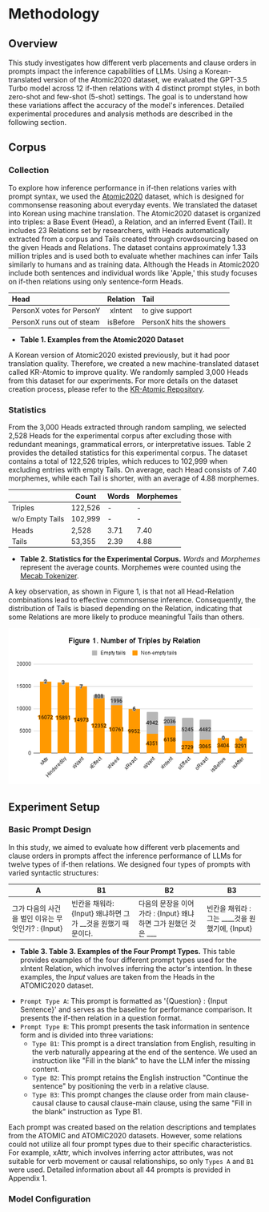 # Methodology

## Overview
This study investigates how different verb placements and clause orders in prompts impact the inference capabilities of LLMs. Using a Korean-translated version of the Atomic2020 dataset, we evaluated the GPT-3.5 Turbo model across 12 if-then relations with 4 distinct prompt styles, in both zero-shot and few-shot (5-shot) settings. The goal is to understand how these variations affect the accuracy of the model's inferences. Detailed experimental procedures and analysis methods are described in the following section.

## Corpus
### Collection
To explore how inference performance in if-then relations varies with prompt syntax, we used the [Atomic2020](https://github.com/allenai/comet-atomic-2020) dataset, which is designed for commonsense reasoning about everyday events. We translated the dataset into Korean using machine translation. The Atomic2020 dataset is organized into triples: a Base Event (Head), a Relation, and an inferred Event (Tail). It includes 23 Relations set by researchers, with Heads automatically extracted from a corpus and Tails created through crowdsourcing based on the given Heads and Relations. The dataset contains approximately 1.33 million triples and is used both to evaluate whether machines can infer Tails similarly to humans and as training data. Although the Heads in Atomic2020 include both sentences and individual words like 'Apple,' this study focuses on if-then relations using only sentence-form Heads.

|Head|Relation|Tail|
|:---|:---:|:---|
|PersonX votes for PersonY|xIntent|to give support|
|PersonX runs out of steam|isBefore|PersonX hits the showers|
+ **Table 1. Examples from the Atomic2020 Dataset**

A Korean version of Atomic2020 existed previously, but it had poor translation quality. Therefore, we created a new machine-translated dataset called KR-Atomic to improve quality. We randomly sampled 3,000 Heads from this dataset for our experiments. For more details on the dataset creation process, please refer to the [KR-Atomic Repository](https://github.com/koreankiwi99/KR-Atomic).

### Statistics
From the 3,000 Heads extracted through random sampling, we selected 2,528 Heads for the experimental corpus after excluding those with redundant meanings, grammatical errors, or interpretative issues. Table 2 provides the detailed statistics for this experimental corpus. The dataset contains a total of 122,526 triples, which reduces to 102,999 when excluding entries with empty Tails. On average, each Head consists of 7.40 morphemes, while each Tail is shorter, with an average of 4.88 morphemes.

||Count|Words|Morphemes|
|--|-----|-----|---------|
|Triples|122,526|-|-|
|w/o Empty Tails|102,999|-|-|
|Heads|2,528|3.71|7.40|
|Tails|53,355|2.39|4.88|
+ **Table 2. Statistics for the Experimental Corpus.** *Words* and *Morphemes* represent the average counts. Morphemes were counted using the [Mecab Tokenizer](https://github.com/Pusnow/mecab-ko-msvc).

A key observation, as shown in Figure 1, is that not all Head-Relation combinations lead to effective commonsense inference. Consequently, the distribution of Tails is biased depending on the Relation, indicating that some Relations are more likely to produce meaningful Tails than others.

![Figure 01](figure01.png)

## Experiment Setup
### Basic Prompt Design
In this study, we aimed to evaluate how different verb placements and clause orders in prompts affect the inference performance of LLMs for twelve types of if-then relations. We designed four types of prompts with varied syntactic structures:

|A|B1|B2|B3|
|--|-----|-----|---------|
|그가 다음의 사건을 벌인 이유는 무엇인가? : {Input}|빈칸을 채워라: {Input} 왜냐하면 그가 __것을 원했기 때문이다.|다음의 문장을 이어가라 : {Input} 왜냐하면 그가 원했던 것은 ___ |빈칸을 채워라 : 그는 ____것을 원했기에, {Input}|

+ **Table 3. Table 3. Examples of the Four Prompt Types.** This table provides examples of the four different prompt types used for the xIntent Relation, which involves inferring the actor's intention. In these examples, the *Input* values are taken from the Heads in the ATOMIC2020 dataset.

- `Prompt Type A`: This prompt is formatted as '{Question} : {Input Sentence}' and serves as the baseline for performance comparison. It presents the if-then relation in a question format.
- `Prompt Type B`: This prompt presents the task information in sentence form and is divided into three variations:
  - `Type B1`: This prompt is a direct translation from English, resulting in the verb naturally appearing at the end of the sentence. We used an instruction like "Fill in the blank" to have the LLM infer the missing content.
  - `Type B2`: This prompt retains the English instruction "Continue the sentence" by positioning the verb in a relative clause.
  - `Type B3`: This prompt changes the clause order from main clause-causal clause to causal clause-main clause, using the same "Fill in the blank" instruction as Type B1.

Each prompt was created based on the relation descriptions and templates from the ATOMIC and ATOMIC2020 datasets. However, some relations could not utilize all four prompt types due to their specific characteristics. For example, xAttr, which involves inferring actor attributes, was not suitable for verb movement or causal relationships, so only `Types A` and `B1` were used. Detailed information about all 44 prompts is provided in Appendix 1.

### Model Configuration

